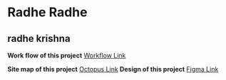 # Radhe Radhe
## radhe krishna
**Work flow of this project**
[Workflow Link](https://app.eraser.io/workspace/LKltSKjDRi8RSipRUqs3)

**Site map of this project**
[Octopus Link](https://octopus.do/6sdxqb7vkmm)
**Design of this project**
[Figma Link](https://www.figma.com/design/DZGsTRO2rgCUjmpnyXdBfW/Appraise?node-id=0-1&t=S6XYemVJ5z9ZOe4L-1)
